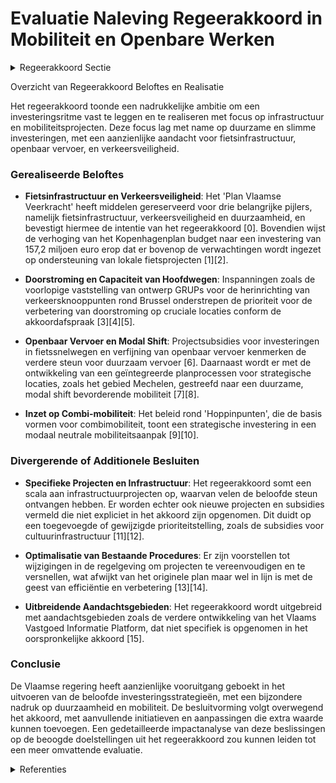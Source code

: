 # Evaluatie Naleving Regeerakkoord in Mobiliteit en Openbare Werken

<details>
        <summary>Regeerakkoord Sectie </summary>
        <p>1.1 Investeringsbeleid We zorgen voor een hoog investeringsritme. De budgetten werden gedurende de vorige bestuur-speriode (2014-2019) reeds ongezien verhoogd, maar bijkomende inspanningen blijven noodzake-lijk. Daarom gaan we resoluut door op het investeringselan en voorzien we extra middelen voor MOW-investeringen. Eenmalige kredieten worden uitsluitend aangewend voor investeringen in nieuwe infrastructuur of voor het stapsgewijs wegwerken van de historische achterstand binnen het structureel onderhoud van de infrastructuur. We geven prioriteit aan investeringen in fietsinfra-structuur, in het openbaar vervoer, in de door-stroming op het hoofdwegennet en in missing links De focus van het investeringsbeleid ligt op het woon-werk- en woon-schoolverkeer. We streven naar een ambitieuze modal shift. Het aandeel duurzame modi (te voet, per (e-)step, (e-)fiets of speedpedelec, eigen of via deelsystemen, en met collectief vervoer of taxi moet voor heel Vlaanderen toenemen tot minstens 40%. Ook de vervoerregio’s krijgen deze doelstelling inzake ambitieuze modal shift. Voor de vervoersregio’s Vlaamse Rand, Antwerpen en Gent streven we zelfs naar een aandeel van duurzame modi van minstens 50%. Het netwerk bestaande uit fiets-voorzieningen, collectief vervoer en mobipunten moet de ambitie van de modal shift bewerkstel-lingen. De realisatie van deze ambitieuze modal shift wordt zowel op Vlaams als op vervoersregionale schaal gemonitord. Vermits we inzetten op combi-mobiliteit meten we die combimobiliteit ook in het Onderzoek VerplaatsingsGedrag (OVG). Het OVG wordt zo aangescherpt tot een volwaardig beleidsinstrument dat inzicht biedt over de mobiliteit van de Vlaming. De evolutie inzake combimobiliteit meten we door het aandeel van elke vervoersmodus in elke verplaatsing te tellen. Heel wat autosnel- en gewestwegen hebben nood aan investeringen in onderhoud, verkeersveilig-heid, doorstroming en capaciteit. We weten dat ruim de helft van alle verloren file-uren zich situeren op slechts twee grote ringstructuren (R1 en R0). We geven dan ook prioriteit aan die locaties, gezien de nood en de vraag er het grootst is. In de vorige bestuursperiode zijn de vastgelopen investeringsdossiers voor de Ring rond Antwerpen en de Ring rond Brussel vlot getrokken. De projecten voor de R1 en R0 worden verder uitgevoerd. Het Toekomstverbond, afge-sloten in de Antwerpse regio in het kader van de Oosterweelverbinding, wordt verder zoals afge-sproken volledig (Oosterweel, Haventracé, overkappingen, modal shift, …) uitgevoerd en blijft een belangrijk speerpunt van de Vlaamse regering om de economische motor van Vlaanderen te versterken. Daarbij blijven we inzetten op een goede constructieve samenwerking met de verschillende partners, administraties, overheden en de maatschappelijke actoren. De verhoogde investeringsambities inzake mobili-teit vertalen zich door de concrete aanduiding van belangrijke investeringsprojecten voor de volgende regeerperiode – naast al deze die al vervat zijn in het GIP. Grote projecten (Vlaams niveau) R0 (inclusief programma ‘Werken aan de ring’) R1 (uitvoering Toekomstverbond) Grote projecten waarvoor ruimtelijk planningsproces of procedure complexe projecten loopt Nieuwe sluis Zeebrugge Extra containcercapaciteit Antwerpen Toekomstverbond (A102, tweede Tijsmanstunnel, Haventracé, Nx) KR8 (Kortijk) Opwaardering Kanaal Bossuit-Kortrijk (Seine-Schelde) Nx Zeebrugge Noord-Zuid Limburg N60 (Ronse) Viaduct E17 Gentbrugge (onderhoud en verbetering) (+studie) Grote projecten (andere) A8 (Halle) Ombouw A12 tot autosnelweg Tramlijn 7 (Gent) Ombouw N49 tot autosnelweg R4 Oost-West (PPS + quickwins) Spartacus – lijn 1 Spartacus – lijn 2 Verhogen bruggen Albertkanaal Verbinding Ieper-Veurne Nieuwe Steenbruggebrug + studie Dampoortsluis 11 Vlaamse spoorprioriteiten In de zoektocht naar extra investeringsmiddelen ten voordele van onze mobiliteit, onderzoeken we hoe we de inkomsten van de kilometerheffing voor vrachtwagens kunnen optimaliseren door van de belasting een retributie te maken. Binnen het beleidsdomein MOW evolueren we naar een integraal en modusneutraal investe-ringsbeleid. Het Geïntegreerd Investerings-programma (GIP) wordt ingezet met als doel de investeringen en onderhoud van het beleidsdo-mein gerichter en efficiënter te plannen, met scherpe uitvoeringstermijnen en beter af te stemmen op de beleidsdomeinbrede doelstel-lingen en prioriteiten. Het GIP treedt hierbij in de plaats van de aparte investeringsprogramma’s en onderhoudsprogramma’s van de verschillende entiteiten. Dit GIP geeft een overzichtelijker beeld van alle investeringen in het beleidsdomein. We zorgen hiermee voor een betere afstemming van geplande investeringen op de beleidsprioriteiten en voor een vroegtijdige afstemming van de investeringen van de verschillende entiteiten. Het GIP geeft tevens een beter zicht op de middelen die nodig zijn om de beleidsprioriteiten te kunnen realiseren. Het GIP is een rollend programma, dat jaarlijks opgemaakt en geactualiseerd wordt op basis van de bestaande planning. De horizon ligt op de 5 jaar voor de grote strategische investe-ringsprojecten en 3 jaar voor de projecten op kleinere schaal. De vervoerregio’s en lokale besturen worden actiever betrokken bij de opmaak van het GIP, maximaal rekening houdend met het BBC-systeem. Dit laat de lokale overheden toe het eigen investeringsbeleid af te stemmen in functie van gezamenlijke beleidsprioriteiten. Tevens biedt dit de mogelijkheid investeringen van nutsbe-drijven en andere overheidsentiteiten beter te coördineren. De investeringsmiddelen worden uiterlijk vanaf 2021 niet meer jaarlijks vast onderverdeeld op basis van de organisatie, maar volgens het goed-gekeurd GIP. Begrotingstechnisch worden de investeringskredieten samengevoegd en in functie van de aanbesteding en effectieve uitvoering van het programma vrijgegeven. De opvolging en rapportering hiervoor wordt opgenomen door het modusneutrale departement MOW. Het GIP wordt verder geprofessionaliseerd naar een planning én realisatietool. Naast het aanbe-stedingsproces en vastlegging, zal ook het uitvoe-ringsproces worden in kaart gebracht. Dit zorgt voor een transparante, digitale en publiek raad-pleegbare realisatiekalender. Dit biedt de uitvoe-rende entiteiten de gelegenheid om zorgvuldige aanbestedingen te organiseren, maar zal hen ook responsabiliseren in het behalen van de afge-sproken timings en vooropgestelde ramingen en maakt dit transparant voor de partners in de vervoerregio. De focus ligt op kwalitatieve aanbe-stedingen, binnen voorgestelde timing en budget. De hinder verbonden aan openbare werken wordt maximaal vermeden door een geïntegreerde en afgestemde planning met de verschillende betrokken spelers. Hiertoe zullen ‘best practices’ en knelpunten in het proces goed gedocumen-teerd worden en intern gedeeld. Tot slot wordt ook maximaal de ‘ex post’ situatie geanalyseerd en dus nagegaan welke de mobiliteits- en andere gevolgen zijn van betrokken investering. We pakken de organisatie van het beleidsdomein aan zodat het overheidsapparaat voldoende wendbaar is om de recordinvesteringen om te zetten in snelle realisaties op het terrein. Dit vergt een verregaande bundeling van expertise en knowhow binnen het beleidsdomein zodat deze in staat is om de investeringen uit het GIP daad-werkelijk te realiseren. De entiteiten organiseren zich functioneel en richten zich op onderlinge samenwerking en kennisdeling (ook met de vervoerregio’s). Realisatiegerichtheid en projectei-genaarschap zijn eigenschappen die bijkomend worden versterkt Voor complexe investeringspro-jecten wordt de integrale en gecoördineerde werkwijze van De Werkvennootschap en Lantis verdergezet. De vervoerregiowerking, de integrale en multimodale aanpak en het sterker inzetten op brede participatie en betrokkenheid van burgers en andere overheden bij projecten vergt specifieke competentieontwikkeling in het beleidsdomein MOW. Het decreet op de mobiliteitsverenigingen wordt geactualiseerd. Daarnaast screenen we alle procedures die voorafgaan aan openbare werken en zorgen we voor een maximale vereenvoudiging en versnelling. We blijven werk maken van een betere afstemming met de procedures inzake omgevingsbeleid. Ook de procedures inzake grondverwerving en onteige-ning worden verbeterd om er onder meer voor te zorgen dat er sneller knopen worden doorgehakt. Te vaak komen broodnodige investeringen in verkeersveiligheid en fietsinfrastructuur immers niet tot realisatie wegens aanslepende procedures of door te trage grondverwerving. In dat opzicht is een hervorming van de Dienst Vastgoedtransacties - vandaag nog al te veel een flessenhals op vlak van onteigenings-, aankoop en verkoopprocedures - essentieel. Ook wordt een einddatum inzake onderhandelingen over grondverwervingen bepaald zodat sneller kan overgegaan worden tot gerechtelijke onteigening. Ten dienste van de lokale besturen maar even-goed ten voordele van de verkeersveiligheid en de doorstroming, bekijken we hoe we de procedure aanvullende reglementen kunnen vereenvoudigen en versnellen. </p>
        </details> 

Overzicht van Regeerakkoord Beloftes en Realisatie

Het regeerakkoord toonde een nadrukkelijke ambitie om een investeringsritme vast te leggen en te realiseren met focus op infrastructuur en mobiliteitsprojecten. Deze focus lag met name op duurzame en slimme investeringen, met een aanzienlijke aandacht voor fietsinfrastructuur, openbaar vervoer, en verkeersveiligheid.

### Gerealiseerde Beloftes
- **Fietsinfrastructuur en Verkeersveiligheid**: Het 'Plan Vlaamse Veerkracht' heeft middelen gereserveerd voor drie belangrijke pijlers, namelijk fietsinfrastructuur, verkeersveiligheid en duurzaamheid, en bevestigt hiermee de intentie van het regeerakkoord \[0\]. Bovendien wijst de verhoging van het Kopenhagenplan budget naar een investering van 157,2 miljoen euro erop dat er bovenop de verwachtingen wordt ingezet op ondersteuning van lokale fietsprojecten \[1\]\[2\].

- **Doorstroming en Capaciteit van Hoofdwegen**: Inspanningen zoals de voorlopige vaststelling van ontwerp GRUPs voor de herinrichting van verkeersknooppunten rond Brussel onderstrepen de prioriteit voor de verbetering van doorstroming op cruciale locaties conform de akkoordafspraak \[3\]\[4\]\[5\].

- **Openbaar Vervoer en Modal Shift**: Projectsubsidies voor investeringen in fietssnelwegen en verfijning van openbaar vervoer kenmerken de verdere steun voor duurzaam vervoer \[6\]. Daarnaast wordt er met de ontwikkeling van een geïntegreerde planprocessen voor strategische locaties, zoals het gebied Mechelen, gestreefd naar een duurzame, modal shift bevorderende mobiliteit \[7\]\[8\].

- **Inzet op Combi-mobiliteit**: Het beleid rond 'Hoppinpunten', die de basis vormen voor combimobiliteit, toont een strategische investering in een modaal neutrale mobiliteitsaanpak \[9\]\[10\].

### Divergerende of Additionele Besluiten
- **Specifieke Projecten en Infrastructuur**: Het regeerakkoord somt een scala aan infrastructuurprojecten op, waarvan velen de beloofde steun ontvangen hebben. Er worden echter ook nieuwe projecten en subsidies vermeld die niet expliciet in het akkoord zijn opgenomen. Dit duidt op een toegevoegde of gewijzigde prioriteitstelling, zoals de subsidies voor cultuurinfrastructuur \[11\]\[12\].

- **Optimalisatie van Bestaande Procedures**: Er zijn voorstellen tot wijzigingen in de regelgeving om projecten te vereenvoudigen en te versnellen, wat afwijkt van het originele plan maar wel in lijn is met de geest van efficiëntie en verbetering \[13\]\[14\].

- **Uitbreidende Aandachtsgebieden**: Het regeerakkoord wordt uitgebreid met aandachtsgebieden zoals de verdere ontwikkeling van het Vlaams Vastgoed Informatie Platform, dat niet specifiek is opgenomen in het oorspronkelijke akkoord \[15\].

### Conclusie
De Vlaamse regering heeft aanzienlijke vooruitgang geboekt in het uitvoeren van de beloofde investeringsstrategieën, met een bijzondere nadruk op duurzaamheid en mobiliteit. De besluitvorming volgt overwegend het akkoord, met aanvullende initiatieven en aanpassingen die extra waarde kunnen toevoegen. Een gedetailleerde impactanalyse van deze beslissingen op de beoogde doelstellingen uit het regeerakkoord zou kunnen leiden tot een meer omvattende evaluatie.

<details>
        <summary> Referenties</summary>
        **[\[0\]](http://themis.vlaanderen.be/id/resource/bdb63cd0-4924-11ec-94bb-99a9d1e168fe)** : **(2021-03-05)** Plan Vlaamse Veerkracht: inzetten middelen beleidsdomein MOW   In het kader van de relance 'Vlaamse veerkracht' worden binnen het beleidsdomein Mobiliteit en Openbare Werken (MOW) de relancemiddelen i... 

**[\[1\]](http://themis.vlaanderen.be/id/nieuwsbrief-info/639C1C3CC2B90D4571CF909A)** : **(2022-12-16)** Plan Vlaamse Veerkracht: wijziging subsidiebesluit aan de Vlaamse gemeenten voor investeringen in fietsinfrastructuur Subsidie Kopenhagenplan Ontwerpbesluit van de Vlaamse Regering tot wijziging van h... 

**[\[2\]](http://themis.vlaanderen.be/id/resource/00013720-4925-11ec-94bb-99a9d1e168fe)** : **(2021-02-26)** Plan Vlaamse Veerkracht: projectsubsidie fietsinfrastructuur Vlaamse gemeenten Subsidie investeringen fietsinfrastructuur Ontwerpbesluit van de Vlaamse Regering tot toekenning van een projectsubsidie ... 

**[\[3\]](http://themis.vlaanderen.be/id/nieuwsbrief-info/615D6F2B364ED900090001C0)** : **(2021-10-08)** Opstart geïntegreerde planprocessen voor een Gewestelijk Ruimtelijk Uitvoeringsplan voor de herinrichting van vier knooppunten van de R0 oost op de Ring rond Brussel   De Vlaamse Regering keurt de sta... 

**[\[4\]](http://themis.vlaanderen.be/id/nieuwsbrief-info/60E421CF364ED900080007B3)** : **(2021-07-09)** Startbeslissing van het complex project ‘Viaduct Gentbrugge’   De Vlaamse Regering besliste op 24 mei 2019 tot de opstart van de verkenningsfase voor het Viaduct Gentbrugge in het kader van de procedu... 

**[\[5\]](http://themis.vlaanderen.be/id/nieuwsbericht/651D41CA7FDB1A5D07827AEA)** : **(2023-10-06)** Voorlopige vaststelling ontwerp van gewestelijk ruimtelijk uitvoeringsplan (GRUP) Ringpark Zuid Ontwerpbesluit van de Vlaamse Regering houdende de voorlopige vaststelling van het ontwerp van gewesteli... 

**[\[6\]](http://themis.vlaanderen.be/id/nieuwsbrief-info/62D11D0A8E6C4430A8898DA1)** : **(2022-07-15)** Plan Vlaamse Veerkracht: projectsubsidie Vlaamse provincies voor investeringen in fietssnelwegen Subsidiëring fietssnelwegen Ontwerpbesluit van de Vlaamse Regering tot toekenning van een projectsubsid... 

**[\[7\]](http://themis.vlaanderen.be/id/resource/d6552820-4927-11ec-94bb-99a9d1e168fe)** : **(2020-07-17)** Opstart geïntegreerd planningsproces gewestelijk ruimtelijk uitvoeringsplan ‘regionaalstedelijk gebied Mechelen’   De Vlaamse Regering keurt de opstart goed van het geïntegreerd planningsproces gewest... 

**[\[8\]](http://themis.vlaanderen.be/id/nieuwsbrief-info/636B5B5D34B8770AF8FDE266)** : **(2022-11-10)** Vaststelling gewestelijk ruimtelijk uitvoeringsplan ‘Regionaalstedelijk gebied Mechelen’ Voorontwerp van besluit van de Vlaamse Regering houdende de definitieve vaststelling van het van gewestelijk ru... 

**[\[9\]](http://themis.vlaanderen.be/id/nieuwsbrief-info/60ED6017364ED90008001431)** : **(2021-07-16)** Implementatiekader hoppinpunten of mobiliteitsknooppunten Voorontwerp van besluit van de Vlaamse Regering over de Hoppinpunten en tot wijziging van het besluit van de Vlaamse Regering van 25 januari 2... 

**[\[10\]](http://themis.vlaanderen.be/id/nieuwsbrief-info/6194C9B7364ED90008000174)** : **(2021-11-19)** Implementatiekader hoppinpunten of mobiliteitsknooppunten Voorontwerp van besluit van de Vlaamse Regering over de Hoppinpunten en tot wijziging van het besluit van de Vlaamse Regering van 25 januari 2... 

**[\[11\]](http://themis.vlaanderen.be/id/nieuwsbrief-info/60E4772B364ED900080008BC)** : **(2021-07-09)** Plan Vlaamse Veerkracht: Investeringssubsidies 10 projectvoorstellen culturele topinfrastructuur en cultuurinfrastructuur van bovenlokaal belang Investeringssubsidies cultuur Tien ontwerpbesluiten van... 

**[\[12\]](http://themis.vlaanderen.be/id/nieuwsbrief-info/6358FE911EA6B745D23CC8C5)** : **(2022-10-28)** Plan Vlaamse Veerkracht: groenblauwe infrastructuur - ontharden en vergroenen binnen lokale besturen Groenblauwe dooradering in de bebouwde ruimte Tien ontwerpbesluiten van de Vlaamse Regering  In het... 

**[\[13\]](http://themis.vlaanderen.be/id/nieuwsbrief-info/638F441AC2B90D4571CF75AE)** : **(2022-12-09)** Plan Vlaamse Veerkracht: inhaalbeweging vernieuwing bedrijventerreinen Inhaalbeweging vernieuwing bedrijventerreinen A. Ontwerpbesluit van de Vlaamse Regering houdende de toekenning van steun aan de P... 

**[\[14\]](http://themis.vlaanderen.be/id/resource/5de40e40-4924-11ec-94bb-99a9d1e168fe)** : **(2021-04-02)** Erkenning MIA-infrastructuurwerken als specifieke situatie rond experimentregelgeving en regelluwe zone voor het wegwerken van verkeersonveilige situaties en de verbetering van fietsinfrastructuur Voo... 

**[\[15\]](http://themis.vlaanderen.be/id/resource/a39bcdb0-4924-11ec-94bb-99a9d1e168fe)** : **(2021-03-19)** Plan Vlaamse Veerkracht: ontwikkeling, uitrol en beheer en exploitatie van het Vlaams Vastgoed Informatie Platform De ontwikkeling, de uitrol en het beheer en de exploitatie van het Vlaams Vastgoed In... 
        </details> 

